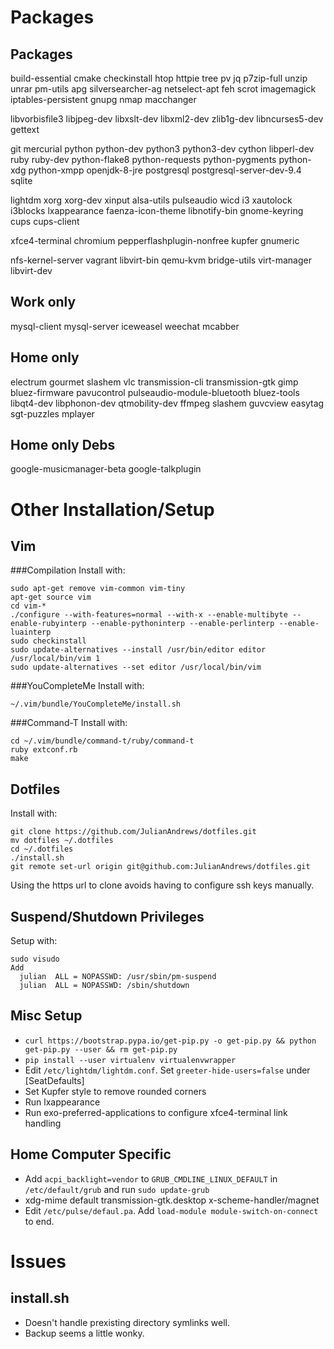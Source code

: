 Packages
========
Packages
--------
build-essential cmake checkinstall htop httpie tree pv jq p7zip-full unzip unrar pm-utils apg silversearcher-ag netselect-apt feh scrot imagemagick iptables-persistent gnupg nmap macchanger

libvorbisfile3 libjpeg-dev libxslt-dev libxml2-dev zlib1g-dev libncurses5-dev gettext

git mercurial python python-dev python3 python3-dev cython libperl-dev ruby ruby-dev python-flake8 python-requests python-pygments python-xdg python-xmpp openjdk-8-jre postgresql postgresql-server-dev-9.4 sqlite

lightdm xorg xorg-dev xinput alsa-utils pulseaudio wicd i3 xautolock i3blocks lxappearance faenza-icon-theme libnotify-bin gnome-keyring cups cups-client

xfce4-terminal chromium pepperflashplugin-nonfree kupfer gnumeric

nfs-kernel-server vagrant libvirt-bin qemu-kvm bridge-utils virt-manager libvirt-dev

Work only
---------
mysql-client mysql-server iceweasel weechat mcabber

Home only
---------
electrum gourmet slashem vlc transmission-cli transmission-gtk gimp bluez-firmware pavucontrol pulseaudio-module-bluetooth bluez-tools libqt4-dev libphonon-dev qtmobility-dev ffmpeg slashem guvcview easytag sgt-puzzles mplayer

Home only Debs
----
google-musicmanager-beta google-talkplugin

Other Installation/Setup
========================
Vim
---

###Compilation
Install with:

    sudo apt-get remove vim-common vim-tiny
    apt-get source vim
    cd vim-*
    ./configure --with-features=normal --with-x --enable-multibyte --enable-rubyinterp --enable-pythoninterp --enable-perlinterp --enable-luainterp
    sudo checkinstall
    sudo update-alternatives --install /usr/bin/editor editor /usr/local/bin/vim 1
    sudo update-alternatives --set editor /usr/local/bin/vim

###YouCompleteMe
Install with:

    ~/.vim/bundle/YouCompleteMe/install.sh

###Command-T
Install with:

    cd ~/.vim/bundle/command-t/ruby/command-t
    ruby extconf.rb
    make

Dotfiles
--------
Install with:

    git clone https://github.com/JulianAndrews/dotfiles.git
    mv dotfiles ~/.dotfiles
    cd ~/.dotfiles
    ./install.sh
    git remote set-url origin git@github.com:JulianAndrews/dotfiles.git

Using the https url to clone avoids having to configure ssh keys manually.

Suspend/Shutdown Privileges
------------------
Setup with:

    sudo visudo
    Add
      julian  ALL = NOPASSWD: /usr/sbin/pm-suspend
      julian  ALL = NOPASSWD: /sbin/shutdown

Misc Setup
----------
* `curl https://bootstrap.pypa.io/get-pip.py -o get-pip.py && python get-pip.py --user && rm get-pip.py`
* `pip install --user virtualenv virtualenvwrapper`
* Edit `/etc/lightdm/lightdm.conf`. Set `greeter-hide-users=false` under [SeatDefaults]
* Set Kupfer style to remove rounded corners
* Run lxappearance
* Run exo-preferred-applications to configure xfce4-terminal link handling

Home Computer Specific
----------------------
* Add `acpi_backlight=vendor` to `GRUB_CMDLINE_LINUX_DEFAULT` in `/etc/default/grub` and run `sudo update-grub`
* xdg-mime default transmission-gtk.desktop x-scheme-handler/magnet
* Edit `/etc/pulse/defaul.pa`. Add `load-module module-switch-on-connect` to end.

Issues
======
install.sh
----------
* Doesn't handle prexisting directory symlinks well.
* Backup seems a little wonky.
